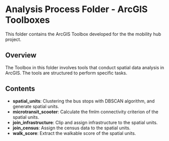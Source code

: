 # Analysis Process Folder - ArcGIS Toolboxes

This folder contains the ArcGIS Toolbox developed for the the mobility hub project.

## Overview

The Toolbox in this folder involves tools that conduct spatial data analysis in ArcGIS. The tools are structured to perform specific tasks.

## Contents

- **spatial_units**: Clustering the bus stops with DBSCAN algorithm, and generate spatial units.
- **microtransit_scooter**: Calculate the fmlm connectivity criterion of the spatial units.
- **join_infrastructure**: Clip and assign infrastructure to the spatial units.
- **join_census**: Assign the census data to the spatial units.
- **walk_score**: Extract the walkable score of the spatial units.
